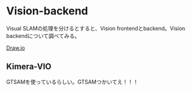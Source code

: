 # Vision-backend
Visual SLAMの処理を分けるとすると、Vision frontendとbackend。Vision backendについて調べてみる。

[Draw.io](https://www.draw.io/#Heryeden%2Fvi-slam%2Fmaster%2Fdocs%2Ffigs%2FVisionBackend.drawio)

## Kimera-VIO
GTSAMを使っているらしい。GTSAMつかいてえ！！！



